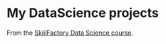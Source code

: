 # My DataScience projects


From the [SkiilFactory Data Science course](https://skillfactory.ru/data-science).


